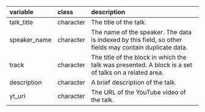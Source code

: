 |variable     |class     |description                           |
|:------------|:---------|:-------------------------------------|
|talk_title   |character |The title of the talk. |
|speaker_name |character |The name of the speaker. The data is indexed by this field, so other fields may contain duplicate data. |
|track        |character |The title of the block in which the talk was presented. A block is a set of talks on a related area. |
|description  |character |A brief description of the talk. |
|yt_url       |character |The URL of the YouTube video of the talk. |
